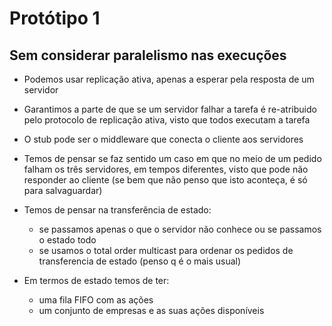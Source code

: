 # Protótipo 1

## Sem considerar paralelismo nas execuções

- Podemos usar replicação ativa, apenas a esperar pela resposta de um servidor

- Garantimos a parte de que se um servidor falhar a tarefa é re-atribuido pelo protocolo de replicação ativa, visto que todos executam a tarefa

- O stub pode ser o middleware que conecta o cliente aos servidores

- Temos de pensar se faz sentido um caso em que no meio de um pedido falham os três servidores, em tempos diferentes, visto que pode não responder ao cliente (se bem que não penso que isto aconteça, é só para salvaguardar)

- Temos de pensar na transferência de estado:
    - se passamos apenas o que o servidor não conhece ou se passamos o estado todo
    - se usamos o total order multicast para ordenar os pedidos de transferencia de estado (penso q é o mais usual)

- Em termos de estado temos de ter:
    - uma fila FIFO com as ações
    - um conjunto de empresas e as suas ações disponíveis